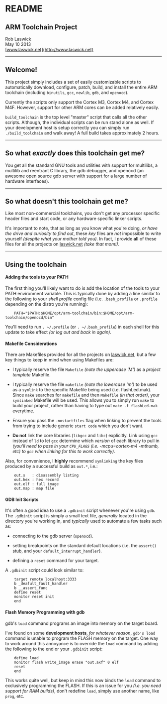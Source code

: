 # README

## ARM Toolchain Project

Rob Laswick  
May 10 2013  
[www.laswick.net](http://www.laswick.net)


***
## Welcome!

This project simply includes a set of easily customizable scripts to automatically download, configure, patch, build, and install the entire ARM toolchain (including `binutils`, `gcc`, `newlib`, `gdb`, and `openocd`). 

Currently the scripts only support the Cortex M3, Cortex M4, and Cortex M4F.  However, support for other ARM cores can be added relatively easily.

`build_toolchain` is the top level "master" script that calls all the other scripts.  Although, the individual scripts can be run stand alone as well.  If your development host is setup correctly you can simply run `./build_toolchain` and walk away!  A full build takes approximately 2 hours.


***
## So what _exactly_ does this toolchain get me?

You get all the standard GNU tools and utilities with support for multilibs, a multilib and reentrant C library, the gdb debugger, and openocd (an awesome open source gdb server with support for a large number of hardware interfaces).


***
## So what doesn't this toolchain get me?

Like most non-commercial toolchains, you don't get any processor specific header files and start code, or any hardware specific linker scripts.

It's important to note, that as long as you know what you're doing, _or have the drive and curiosity to find out_, these _key_ files are _not_ impossible to write yourself _(despite what your mother told you)_.  In fact, I provide **all** of these files for all the projects on [laswick.net](http://www.laswick.net) _(take that mom!)_.


***
## Using the toolchain

#### Adding the tools to your PATH
The first thing you'll likely want to do is add the location of the tools to your PATH environment variable.  This is typically done by adding a line similar to the following to your _shell profile_ config file (i.e. `.bash_profile` or `.profile` depending on the distro you're running):

        PATH="$PATH:$HOME/opt/arm-toolchain/bin:$HOME/opt/arm-toolchain/openocd/bin"

You'll need to run `. ~/.profile` (or `. ~/.bash_profile`) in each shell for this update to take effect _(or log out and back in again)_.


#### Makefile Considerations

There are Makefiles provided for all the projects on [laswick.net](http://www.laswick.net), but a few key things to keep in mind when using Makefiles are:

- I typically reserve the file `Makefile` _(note the uppercase 'M')_ as a _project template_ Makefile.

- I typically reserve the file `makefile` _(note the lowercase 'm')_ to be used as a  `symlink` to the specific Makefile being used (i.e. flashLed.mak).  Since `make` searches for `makefile` and then `Makefile` _(in that order)_, your `symlinked` Makefile will be used.  This allows you to simply run `make` to build your project, rather than having to type out `make -f flashLed.mak` everytime.

- Ensure you pass the `-nostartfiles` flag when linking to prevent the tools from trying to include generic `start code` which you don't want.

- **Do not** link the core libraries (`libgcc` and `libc`) explicitly.  Link using `gcc` instead of `ld` to let `gcc` determine which _version_ of each library to pull in _(you'll need to pass in your `CPU_FLAGS` (i.e. -mcpu=cortex-m4 -mthumb, etc) to `gcc` when linking for this to work correctly)_.

Also, for convenience, I **highly** recommend `symlinking` the key files produced by a successful build as `out.*`, i.e.:

        out.s   : disassembly listing
        out.hex : hex record
        out.elf : full image
        out.map : map file
   

#### GDB Init Scripts

It's often a good idea to use a `.gdbinit` script whenever you're using `gdb`.  The `.gdbinit` script is simply a small text file, _generally_ located in the directory you're working in, and _typically_ used to automate a few tasks such as:

- connecting to the gdb server (`openocd`).

- setting breakpoints on the standard default locations (i.e. the `assert()` stub, and your `default_interrupt_handler`).

- defining a `reset` command for your target.

A `.gdbinit` script could look similar to:

        target remote localhost:3333
        b _deafult_fault_handler
        b __assert_func
        define reset
        monitor reset init
        end


#### Flash Memory Programming with gdb

gdb's `load` command programs an image into memory on the target board.

I've found on some **development hosts**, _for whatever reason_, `gdb's load` command is unable to program the FLASH memory on the target.  One way to work around this annoyance is to override the `load` command by adding the following to the end or your `.gdbinit` script:

        define load
        monitor flash write_image erase "out.axf" 0 elf
        reset
        end

This works quite well, but keep in mind this now binds the `load` command to exclusively programming the FLASH.  If this is an issue for you _(i.e. you need support for RAM builds)_, don't redefine `load`, simply use another name, like `prog`, etc.





